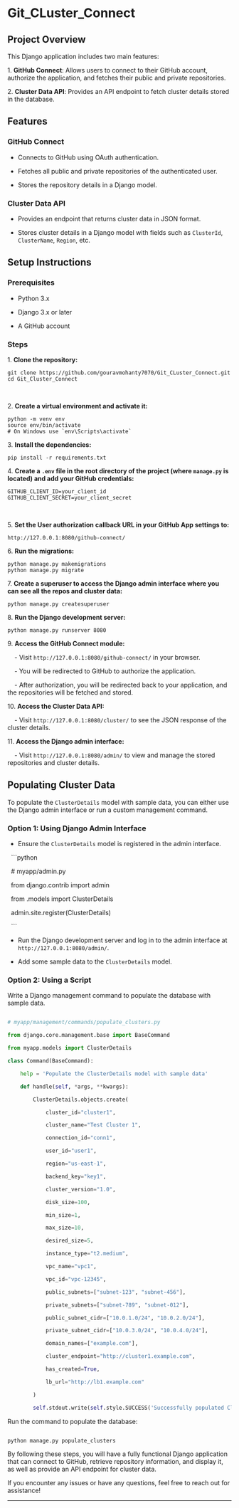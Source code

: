 # Git_CLuster_Connect


## Project Overview

This Django application includes two main features:

1\. **GitHub Connect**: Allows users to connect to their GitHub account, authorize the application, and fetches their public and private repositories.

2\. **Cluster Data API**: Provides an API endpoint to fetch cluster details stored in the database.

## Features

### GitHub Connect

- Connects to GitHub using OAuth authentication.

- Fetches all public and private repositories of the authenticated user.

- Stores the repository details in a Django model.

### Cluster Data API

- Provides an endpoint that returns cluster data in JSON format.

- Stores cluster details in a Django model with fields such as `ClusterId`, `ClusterName`, `Region`, etc.

## Setup Instructions

### Prerequisites

- Python 3.x

- Django 3.x or later

- A GitHub account

### Steps

1\. **Clone the repository:**
      
  
    git clone https://github.com/gouravmohanty7070/Git_CLuster_Connect.git
    cd Git_Cluster_Connect
    

2\. **Create a virtual environment and activate it:**
      
    python -m venv env
    source env/bin/activate  
    # On Windows use `env\Scripts\activate`

3\. **Install the dependencies:**
    
    pip install -r requirements.txt
    
4\. **Create a `.env` file in the root directory of the project (where `manage.py` is located) and add your GitHub credentials:**

    GITHUB_CLIENT_ID=your_client_id
    GITHUB_CLIENT_SECRET=your_client_secret
    

5\. **Set the User authorization callback URL in your GitHub App settings to:**
    
    http://127.0.0.1:8080/github-connect/
    
6\. **Run the migrations:**
    
    python manage.py makemigrations
    python manage.py migrate

7\. **Create a superuser to access the Django admin interface where you can see all the repos and cluster data:**
     
    python manage.py createsuperuser

8\. **Run the Django development server:**
    
    python manage.py runserver 8080

9\. **Access the GitHub Connect module:**

    - Visit `http://127.0.0.1:8080/github-connect/` in your browser.

    - You will be redirected to GitHub to authorize the application.

    - After authorization, you will be redirected back to your application, and the repositories will be fetched and stored.

10\. **Access the Cluster Data API:**

    - Visit `http://127.0.0.1:8080/cluster/` to see the JSON response of the cluster details.

11\. **Access the Django admin interface:**

    - Visit `http://127.0.0.1:8080/admin/` to view and manage the stored repositories and cluster details.

## Populating Cluster Data

To populate the `ClusterDetails` model with sample data, you can either use the Django admin interface or run a custom management command.

### Option 1: Using Django Admin Interface

- Ensure the `ClusterDetails` model is registered in the admin interface.

  ```python

  # myapp/admin.py

  from django.contrib import admin

  from .models import ClusterDetails

  admin.site.register(ClusterDetails)

  ```

- Run the Django development server and log in to the admin interface at `http://127.0.0.1:8080/admin/`.

- Add some sample data to the `ClusterDetails` model.

### Option 2: Using a Script

Write a Django management command to populate the database with sample data.

```python

# myapp/management/commands/populate_clusters.py

from django.core.management.base import BaseCommand

from myapp.models import ClusterDetails

class Command(BaseCommand):

    help = 'Populate the ClusterDetails model with sample data'

    def handle(self, *args, **kwargs):

        ClusterDetails.objects.create(

            cluster_id="cluster1",

            cluster_name="Test Cluster 1",

            connection_id="conn1",

            user_id="user1",

            region="us-east-1",

            backend_key="key1",

            cluster_version="1.0",

            disk_size=100,

            min_size=1,

            max_size=10,

            desired_size=5,

            instance_type="t2.medium",

            vpc_name="vpc1",

            vpc_id="vpc-12345",

            public_subnets=["subnet-123", "subnet-456"],

            private_subnets=["subnet-789", "subnet-012"],

            public_subnet_cidr=["10.0.1.0/24", "10.0.2.0/24"],

            private_subnet_cidr=["10.0.3.0/24", "10.0.4.0/24"],

            domain_names=["example.com"],

            cluster_endpoint="http://cluster1.example.com",

            has_created=True,

            lb_url="http://lb1.example.com"

        )

        self.stdout.write(self.style.SUCCESS('Successfully populated ClusterDetails'))

```

Run the command to populate the database:

```bash

python manage.py populate_clusters

```

By following these steps, you will have a fully functional Django application that can connect to GitHub, retrieve repository information, and display it, as well as provide an API endpoint for cluster data.

If you encounter any issues or have any questions, feel free to reach out for assistance!

---

